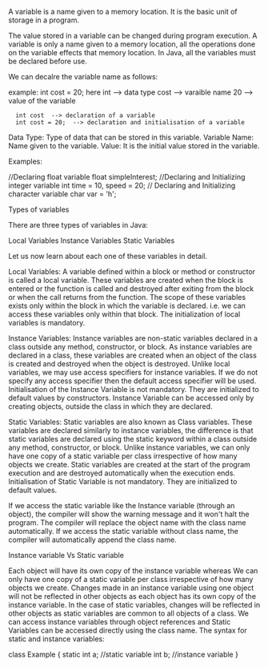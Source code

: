 A variable is a name given to a memory location. It is the basic unit of storage in a program.

The value stored in a variable can be changed during program execution.
A variable is only a name given to a memory location, all the operations done on the variable effects that memory location.
In Java, all the variables must be declared before use.

We can decalre the variable name as follows:

example: int cost = 20;
here  int --> data type
      cost --> varaible name
      20  --> value of the variable

      int cost  --> declaration of a variable
      int cost = 20;  --> declaration and initialisation of a variable

Data Type:       Type of data that can be stored in this variable.
Variable Name:   Name given to the variable.
Value:           It is the initial value stored in the variable.

Examples:
 
//Declaring float variable
float simpleInterest;
//Declaring and Initializing integer variable 
int time = 10, speed = 20; 
// Declaring and Initializing character variable
char var = 'h'; 

Types of variables
 

There are three types of variables in Java:

Local Variables
Instance Variables
Static Variables

Let us now learn about each one of these variables in detail.
 

Local Variables: 
A variable defined within a block or method or constructor is called a local variable.
These variables are created when the block is entered or the function is called and destroyed after exiting from the block or when the call returns from the function.
The scope of these variables exists only within the block in which the variable is declared. i.e. we can access these variables only within that block.
The initialization of local variables is mandatory.

Instance Variables: 
Instance variables are non-static variables declared in a class outside any method, constructor, or block.
As instance variables are declared in a class, these variables are created when an object of the class is created and destroyed when the object is destroyed.
Unlike local variables, we may use access specifiers for instance variables. If we do not specify any access specifier then the default access specifier will be used.
Initialisation of the Instance Variable is not mandatory. They are initialized to default values by constructors.
Instance Variable can be accessed only by creating objects, outside the class in which they are declared.

Static Variables: 
Static variables are also known as Class variables.
These variables are declared similarly to instance variables, the difference is that static variables are declared using the static keyword within a class outside any method, constructor, or block.
Unlike instance variables, we can only have one copy of a static variable per class irrespective of how many objects we create.
Static variables are created at the start of the program execution and are destroyed automatically when the execution ends.
Initialisation of Static Variable is not mandatory. They are initialized to default values.

If we access the static variable like the Instance variable (through an object), the compiler will show the warning message and it won't halt the program. The compiler will replace the object name with the class name automatically.
If we access the static variable without class name, the compiler will automatically append the class name.

 

Instance variable Vs Static variable

Each object will have its own copy of the instance variable whereas We can only have one copy of a static variable per class irrespective of how many objects we create.
Changes made in an instance variable using one object will not be reflected in other objects as each object has its own copy of the instance variable. In the case of static variables, changes will be reflected in other objects as static variables are common to all objects of a class.
We can access instance variables through object references and Static Variables can be accessed directly using the class name.
The syntax for static and instance variables:

class Example
    {
        static int a; //static variable
        int b;        //instance variable
    }

    